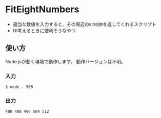# FitEightNumbers
- 適当な数値を入力すると、その周辺の`8の倍数`を返してくれるスクリプト
- UI考えるときに便利そうなやつ

## 使い方
Node.jsが動く環境で動作します。
動作バージョンは不明。

### 入力
```
$ node . 500
```
### 出力
```
480 488 496 504 512
```